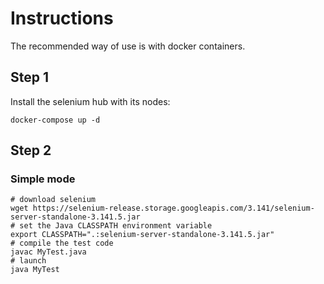 # Instructions
The recommended way of use is with docker containers.

## Step 1
Install the selenium hub with its nodes:
```
docker-compose up -d
```

## Step 2
### Simple mode
```
# download selenium
wget https://selenium-release.storage.googleapis.com/3.141/selenium-server-standalone-3.141.5.jar
# set the Java CLASSPATH environment variable 
export CLASSPATH=".:selenium-server-standalone-3.141.5.jar"
# compile the test code
javac MyTest.java
# launch
java MyTest
```

